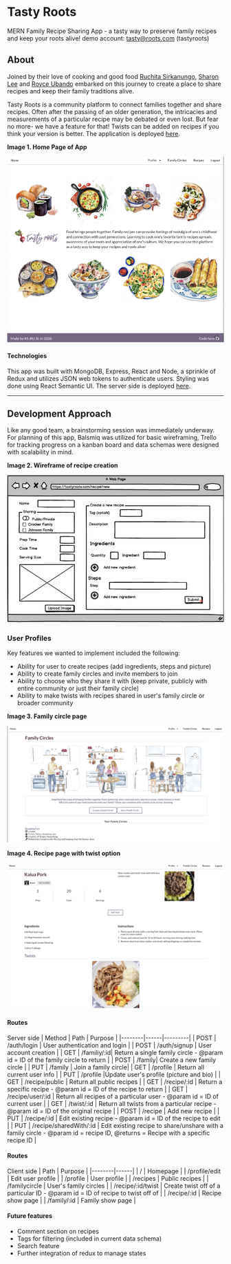 # Tasty Roots
MERN Family Recipe Sharing App - a tasty way to preserve family recipes and keep your roots alive!
demo account: tasty@roots.com (tastyroots)

## About
Joined by their love of cooking and good food [Ruchita Sirkanungo](https://github.com/ruchitasir), [Sharon Lee](https://github.com/essleeung) and [Royce Ubando](https://github.com/royce-u) embarked on this journey to create a place to share recipes and keep their family traditions alive.

Tasty Roots is a community platform to connect families together and share recipes. Often after the passing of an older generation, the intricacies and measurements of a particular recipe may be debated or even lost. But fear no more- we have a feature for that! Twists can be added on recipes if you think your version is better. The application is deployed [here](http://tasty-roots-client.herokuapp.com/).

**Image 1. Home Page of App**

![Home](screenshots/homepage.png)

#### Technologies
This app was built with MongoDB, Express, React and Node, a sprinkle of Redux and utilizes JSON web tokens to authenticate users. Styling was done using React Semantic UI. The server side is deployed [here](http://tasty-roots-server.herokuapp.com/).

---

## Development Approach
Like any good team, a brainstorming session was immediately underway. For planning of this app, Balsmiq was utilized for basic wireframing, Trello for tracking progress on a kanban board and data schemas were designed with scalability in mind.

**Image 2. Wireframe of recipe creation**

![Wireframe](screenshots/wireframe.png)


### User Profiles
Key features we wanted to implement included the following: 
- Ability for user to create recipes (add ingredients, steps and picture)
- Ability to create family circles and invite members to join
- Ability to choose who they share it with (keep private, publicly with entire community or just their family circle)
- Ability to make twists with recipes shared in user's family circle or broader community

**Image 3. Family circle page**

![FamilyCircle](screenshots/familycircles.png)


**Image 4. Recipe page with twist option**

![Twist](screenshots/twist.png)



#### Routes
Server side
| Method | Path | Purpose |
|--------|------|---------|
| POST | /auth/login | User authentication and login |
| POST | /auth/signup | User account creation |
| GET | /familiy/:id| Return a single family circle - @param id = ID of the family circle to return  |
| POST | /family| Create a new family circle |
| PUT | /family | Join a family circle|
| GET | /profile | Return all current user info |
| PUT |  /profile |Update user's profile (picture and bio) |
| GET |  /recipe/public  | Return all public recipes |
| GET | /recipe/:id | Return a specific recipe - @param id = ID of the recipe to return |
| GET | /recipe/user/:id | Return all recipes of a particular user - @param id = ID of current user |
| GET | /twist/:id | Return all twists from a particular recipe - @param id = ID of the original recipe |
| POST | /recipe | Add new recipe |
| PUT | /recipe/:id | Edit existing recipe - @param id = ID of the recipe to edit |
| PUT | /recipe/sharedWith/:id | Edit existing recipe to share/unshare with a family circle - @param id = recipe ID, @returns = Recipe with a specific recipe ID |

#### Routes
Client side
| Path | Purpose |
|--------|------|
| / | Homepage |
| /profile/edit | Edit user profile |
| /profile | User profile |
| /recipes | Public recipes |
| /familycircle | User's family circles |
| /recipe/:id/twist | Create twist off of a particular ID - @param id = ID of recipe to twist off of  |
| /recipe/:id | Recipe show page |
| /family/:id | Family show page |



#### Future features

- Comment section on recipes
- Tags for filtering (included in current data schema)
- Search feature
- Further integration of redux to manage states
